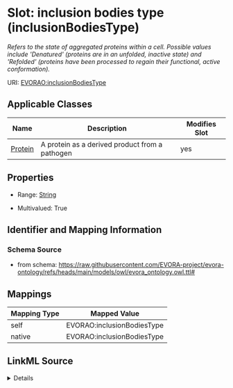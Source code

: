 

# Slot: inclusion bodies type (inclusionBodiesType)


_Refers to the state of aggregated proteins within a cell. Possible values include 'Denatured' (proteins are in an unfolded, inactive state) and 'Refolded' (proteins have been processed to regain their functional, active conformation)._





URI: [EVORAO:inclusionBodiesType](https://raw.githubusercontent.com/EVORA-project/evora-ontology/refs/heads/main/models/owl/evora_ontology.owl.ttl#inclusionBodiesType)



<!-- no inheritance hierarchy -->





## Applicable Classes

| Name | Description | Modifies Slot |
| --- | --- | --- |
| [Protein](Protein.md) | A protein as a derived product from a pathogen |  yes  |







## Properties

* Range: [String](String.md)

* Multivalued: True





## Identifier and Mapping Information







### Schema Source


* from schema: https://raw.githubusercontent.com/EVORA-project/evora-ontology/refs/heads/main/models/owl/evora_ontology.owl.ttl#




## Mappings

| Mapping Type | Mapped Value |
| ---  | ---  |
| self | EVORAO:inclusionBodiesType |
| native | EVORAO:inclusionBodiesType |




## LinkML Source

<details>
```yaml
name: inclusionBodiesType
description: Refers to the state of aggregated proteins within a cell. Possible values
  include 'Denatured' (proteins are in an unfolded, inactive state) and 'Refolded'
  (proteins have been processed to regain their functional, active conformation).
title: inclusion bodies type
from_schema: https://raw.githubusercontent.com/EVORA-project/evora-ontology/refs/heads/main/models/owl/evora_ontology.owl.ttl#
rank: 1000
alias: inclusionBodiesType
domain_of:
- Protein
range: string
required: false
multivalued: true
equals_string_in:
- Denatured
- Refolded

```
</details>